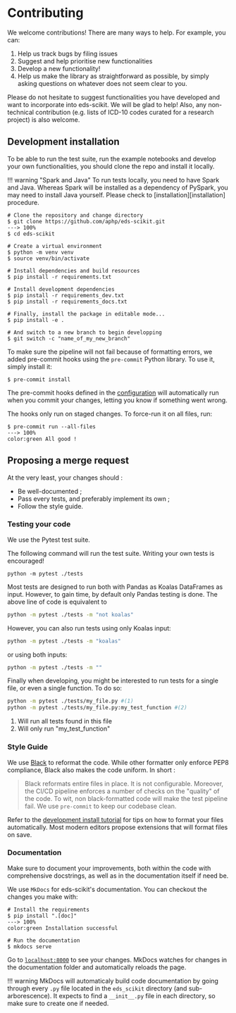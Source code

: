 # Contributing

We welcome contributions! There are many ways to help. For example, you can:

1. Help us track bugs by filing issues
2. Suggest and help prioritise new functionalities
3. Develop a new functionality!
4. Help us make the library as straightforward as possible, by simply asking questions on whatever does not seem clear to you.

Please do not hesitate to suggest functionalities you have developed and want to incorporate into eds-scikit. We will be glad to help!
Also, any non-technical contribution (e.g. lists of ICD-10 codes curated for a research project) is also welcome.

## Development installation

To be able to run the test suite, run the example notebooks and develop your own functionalities, you should clone the repo and install it locally.

!!! warning "Spark and Java"
    To run tests locally, you need to have Spark and Java. Whereas Spark will be installed as a dependency of PySpark, you may need to install Java yourself. Please check to [installation][installation] procedure.

<div class="termy">

```console
# Clone the repository and change directory
$ git clone https://github.com/aphp/eds-scikit.git
---> 100%
$ cd eds-scikit

# Create a virtual environment
$ python -m venv venv
$ source venv/bin/activate

# Install dependencies and build resources
$ pip install -r requirements.txt

# Install development dependencies
$ pip install -r requirements_dev.txt
$ pip install -r requirements_docs.txt

# Finally, install the package in editable mode...
$ pip install -e .

# And switch to a new branch to begin developping
$ git switch -c "name_of_my_new_branch"
```

</div>

To make sure the pipeline will not fail because of formatting errors, we added pre-commit hooks using the `pre-commit` Python library. To use it, simply install it:

<div class="termy">

```console
$ pre-commit install
```

</div>

The pre-commit hooks defined in the [configuration](https://github.com/aphp/eds-scikit/blob/master/.pre-commit-config.yaml) will automatically run when you commit your changes, letting you know if something went wrong.

The hooks only run on staged changes. To force-run it on all files, run:

<div class="termy">

```console
$ pre-commit run --all-files
---> 100%
color:green All good !
```

</div>

## Proposing a merge request

At the very least, your changes should :

- Be well-documented ;
- Pass every tests, and preferably implement its own ;
- Follow the style guide.

### Testing your code

We use the Pytest test suite.

The following command will run the test suite. Writing your own tests is encouraged!

```shell
python -m pytest ./tests
```

Most tests are designed to run both with Pandas as Koalas DataFrames as input. However, to gain time, by default only Pandas testing is done. The above line of code is equivalent to

```bash
python -m pytest ./tests -m "not koalas"
```

However, you can also run tests using only Koalas input:

```bash
python -m pytest ./tests -m "koalas"
```

or using both inputs:

```bash
python -m pytest ./tests -m ""
```

Finally when developing, you might be interested to run tests for a single file, or even a single function. To do so:

```bash
python -m pytest ./tests/my_file.py #(1)
python -m pytest ./tests/my_file.py:my_test_function #(2)
```
1. Will run all tests found in this file
2. Will only run "my_test_function"

### Style Guide

We use [Black](https://github.com/psf/black) to reformat the code. While other formatter only enforce PEP8 compliance, Black also makes the code uniform. In short :

> Black reformats entire files in place. It is not configurable.
Moreover, the CI/CD pipeline enforces a number of checks on the "quality" of the code. To wit, non black-formatted code will make the test pipeline fail. We use `pre-commit` to keep our codebase clean.

Refer to the [development install tutorial](#development-installation) for tips on how to format your files automatically.
Most modern editors propose extensions that will format files on save.

### Documentation

Make sure to document your improvements, both within the code with comprehensive docstrings,
as well as in the documentation itself if need be.

We use `MkDocs` for eds-scikit's documentation. You can checkout the changes you make with:

<div class="termy">

```console
# Install the requirements
$ pip install ".[doc]"
---> 100%
color:green Installation successful

# Run the documentation
$ mkdocs serve
```

</div>

Go to [`localhost:8000`](http://localhost:8000) to see your changes. MkDocs watches for changes in the documentation folder
and automatically reloads the page.

!!! warning
    MkDocs will automaticaly build code documentation by going through every `.py` file located in the `eds_scikit` directory (and sub-arborescence). It expects to find a `__init__.py` file in each directory, so make sure to create one if needed.
